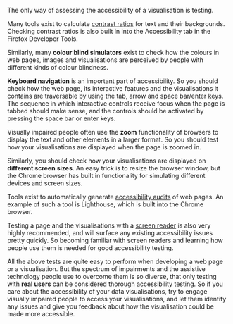 The only way of assessing the accessibility of a visualisation is testing.

Many tools exist to calculate <span class='internal-link'>[contrast ratios](colour-contrast)</span> for text and their backgrounds. Checking contrast ratios is also built in into the Accessibility tab in the Firefox Developer Tools.

Similarly, many **colour blind simulators** exist to check how the colours in web pages, images and visualisations are perceived by people with different kinds of colour blindness.

**Keyboard navigation** is an important part of accessibility. So you should check how the web page, its interactive features and the visualisations it contains are traversable by using the tab, arrow and space bar/enter keys. The sequence in which interactive controls receive focus when the page is tabbed should make sense, and the controls should be activated by pressing the space bar or enter keys.

Visually impaired people often use the **zoom** functionality of browsers to display the text and other elements in a larger format. So you should test how your visualisations are displayed when the page is zoomed in.

Similarly, you should check how your visualisations are displayed on **different screen sizes**. An easy trick is to resize the browser window, but the Chrome browser has built in functionality for simulating different devices and screen sizes.

Tools exist to automatically generate <span class='internal-link'>[accessibility audits](accessibility-inspectors-and-audits)</span> of web pages. An example of such a tool is Lighthouse, which is built into the Chrome browser.

Testing a page and the visualisations with a <span class='internal-link'>[screen reader](using-a-screen-reader)</span> is also very highly recommended, and will surface any existing accessibility issues pretty quickly. So becoming familiar with screen readers and learning how people use them is needed for good accessibility testing.

All the above tests are quite easy to perform when developing a web page or a visualisation. But the spectrum of impairments and the assistive technology people use to overcome them is so diverse, that only testing with **real users** can be considered thorough accessibility testing. So if you care about the accessibility of your data visualisations, try to engage visually impaired people to access your visualisations, and let them identify any issues and give you feedback about how the visualisation could be made more accessible. 